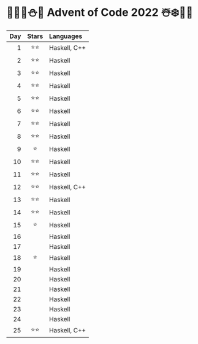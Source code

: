 # 🦌🎅🏻⛄🎁 Advent of Code 2022 ☃️❄️🤶🎄
| Day | Stars | Languages    |
| --: | :--:  | :----------  |
|   1 | ⭐⭐  | Haskell, C++ |
|   2 | ⭐⭐  | Haskell      |
|   3 | ⭐⭐  | Haskell      |
|   4 | ⭐⭐  | Haskell      |
|   5 | ⭐⭐  | Haskell      |
|   6 | ⭐⭐  | Haskell      |
|   7 | ⭐⭐  | Haskell      |
|   8 | ⭐⭐  | Haskell      |
|   9 | ⭐    | Haskell      |
|  10 | ⭐⭐  | Haskell      |
|  11 | ⭐⭐  | Haskell      |
|  12 | ⭐⭐  | Haskell, C++ |
|  13 | ⭐⭐  | Haskell      |
|  14 | ⭐⭐  | Haskell      |
|  15 | ⭐    | Haskell      |
|  16 |       | Haskell      |
|  17 |       | Haskell      |
|  18 | ⭐    | Haskell      |
|  19 |       | Haskell      |
|  20 |       | Haskell      |
|  21 |       | Haskell      |
|  22 |       | Haskell      |
|  23 |       | Haskell      |
|  24 |       | Haskell      |
|  25 | ⭐⭐  | Haskell, C++ |
